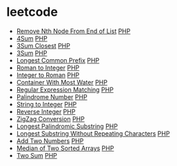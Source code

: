 leetcode
========
- [Remove Nth Node From End of List](https://leetcode.com/problems/remove-nth-node-from-end-of-list/) [PHP](./src/removeNthFromEnd/removeNthFromEnd.php)
- [4Sum](https://oj.leetcode.com/problems/4sum/) [PHP](./src/fourSum/fourSum.php)
- [3Sum Closest](https://oj.leetcode.com/problems/3sum-closest/) [PHP](./src/threeSumClosest/threeSumClosest.php)
- [3Sum](https://oj.leetcode.com/problems/3sum/) [PHP](./src/threeSum/threeSum.php)
- [Longest Common Prefix](https://oj.leetcode.com/problems/longest-common-prefix/) [PHP](./src/longestCommonPrefix/longestCommonPrefix.php)
- [Roman to Integer](https://oj.leetcode.com/problems/roman-to-integer/) [PHP](./src/romanToInteger/romanToInteger.php)
- [Integer to Roman](https://oj.leetcode.com/problems/integer-to-roman/) [PHP](./src/integerToRoman/integerToRoman.php)
- [Container With Most Water](https://oj.leetcode.com/problems/container-with-most-water/) [PHP](./src/containerWithMostWater/containerWithMostWater.php)
- [Regular Expression Matching](https://oj.leetcode.com/problems/regular-expression-matching/) [PHP](./src/regularExpressionMatching/regularExpressionMatching.php)
- [Palindrome Number](https://oj.leetcode.com/problems/palindrome-number/) [PHP](./src/palindromeNumber/palindromeNumber.php)
- [String to Integer](https://oj.leetcode.com/problems/string-to-integer-atoi/) [PHP](./src/stringToInteger/stringToInteger.php)
- [Reverse Integer](https://oj.leetcode.com/problems/reverse-integer/) [PHP](./src/reverseInteger/reverseInteger.php)
- [ZigZag Conversion](https://https://oj.leetcode.com/problems/zigzag-conversion/) [PHP](./src/zigZagConversion/zigZagConversion.php)
- [Longest Palindromic Substring](https://oj.leetcode.com/problems/longest-palindromic-substring/) [PHP](./src/longestPalindromicSubstring/longestPalindrome.php)
- [Longest Substring Without Repeating Characters](https://oj.leetcode.com/problems/longest-substring-without-repeating-characters/) [PHP](./src/longestSubstringWithoutRepeatingCharacters/lengthOfLongestSubstring.php)
- [Add Two Numbers](https://oj.leetcode.com/problems/add-two-numbers/) [PHP](./src/addTwoNumbers/addTwoNumbers.php)
- [Median of Two Sorted Arrays](https://oj.leetcode.com/problems/median-of-two-sorted-arrays/) [PHP](./src/medianOfTwoSortedArrays/medianOfTwoSortedArrays.php)
- [Two Sum](https://oj.leetcode.com/problems/two-sum/) [PHP](./src/twoSum/twoSum.php)
